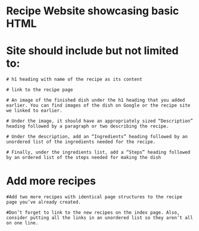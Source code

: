 # Recipe Website showcasing basic HTML

# Site should include but not limited to:
    # h1 heading with name of the recipe as its content
    
    # link to the recipe page
    
    # An image of the finished dish under the h1 heading that you added earlier. You can find images of the dish on Google or the recipe site we linked to earlier.
    
    # Under the image, it should have an appropriately sized “Description” heading followed by a paragraph or two describing the recipe.

    # Under the description, add an “Ingredients” heading followed by an unordered list of the ingredients needed for the recipe.

    # Finally, under the ingredients list, add a “Steps” heading followed by an ordered list of the steps needed for making the dish

# Add more recipes 
    #Add two more recipes with identical page structures to the recipe page you’ve already created.

    #Don’t forget to link to the new recipes on the index page. Also, consider putting all the links in an unordered list so they aren’t all on one line.